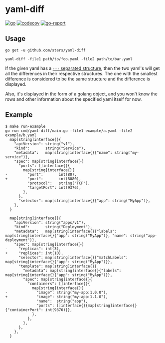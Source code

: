 # yaml-diff

[![go](https://github.com/sters/yaml-diff/workflows/Go/badge.svg)](https://github.com/sters/yaml-diff/actions?query=workflow%3AGo)
[![codecov](https://codecov.io/gh/sters/yaml-diff/branch/main/graph/badge.svg)](https://codecov.io/gh/sters/yaml-diff)
[![go-report](https://goreportcard.com/badge/github.com/sters/yaml-diff)](https://goreportcard.com/report/github.com/sters/yaml-diff)

## Usage

```
go get -u github.com/sters/yaml-diff
```

```
yaml-diff -file1 path/to/foo.yaml -file2 path/to/bar.yaml
```

If the given yaml has a [`---` separated structure](https://yaml.org/spec/1.2/spec.html#id2760395), then the two yaml's will get all the differences in their respective structures. The one with the smallest difference is considered to be the same structure and the difference is displayed.

Also, it's displayed in the form of a golang object, and you won't know the rows and other information about the specified yaml itself for now.

## Example

```text
$ make run-example
go run cmd/yaml-diff/main.go -file1 example/a.yaml -file2 example/b.yaml
  map[string]interface{}{
    "apiVersion": string("v1"),
    "kind":       string("Service"),
    "metadata":   map[string]interface{}{"name": string("my-service")},
    "spec": map[string]interface{}{
      "ports": []interface{}{
        map[string]interface{}{
-         "port":       int(80),
+         "port":       int(8080),
          "protocol":   string("TCP"),
          "targetPort": int(9376),
        },
      },
      "selector": map[string]interface{}{"app": string("MyApp")},
    },
  }

  map[string]interface{}{
    "apiVersion": string("apps/v1"),
    "kind":       string("Deployment"),
    "metadata":   map[string]interface{}{"labels": map[string]interface{}{"app": string("MyApp")}, "name": string("app-deployment")},
    "spec": map[string]interface{}{
-     "replicas": int(3),
+     "replicas": int(10),
      "selector": map[string]interface{}{"matchLabels": map[string]interface{}{"app": string("MyApp")}},
      "template": map[string]interface{}{
        "metadata": map[string]interface{}{"labels": map[string]interface{}{"app": string("MyApp")}},
        "spec": map[string]interface{}{
          "containers": []interface{}{
            map[string]interface{}{
-             "image": string("my-app:1.0.0"),
+             "image": string("my-app:1.1.0"),
              "name":  string("app"),
              "ports": []interface{}{map[string]interface{}{"containerPort": int(9376)}},
            },
          },
        },
      },
    },
  }
```
